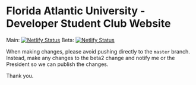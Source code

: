 # Florida Atlantic University - Developer Student Club Website

Main: [![Netlify Status](https://api.netlify.com/api/v1/badges/820c8b01-0f44-4600-b0ff-cedff0518723/deploy-status)](https://app.netlify.com/sites/dsc-fau/deploys)
Beta: [![Netlify Status](https://api.netlify.com/api/v1/badges/b3ebb23c-7e31-4795-92ba-22d5c9ef31da/deploy-status)](https://app.netlify.com/sites/dsc-fau-beta/deploys)

When making changes, please avoid pushing directly to the `master` branch. Instead, make any changes to the beta2 change and notify me or the President so we can publish the changes.

Thank you.
